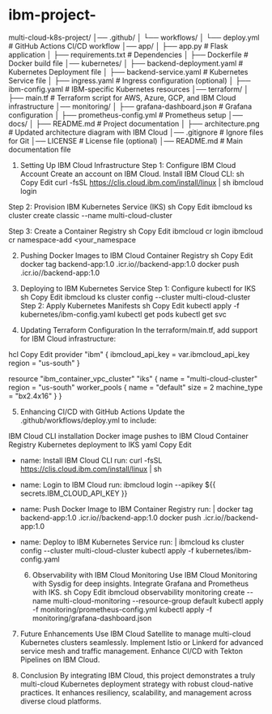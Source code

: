 # ibm-project-

multi-cloud-k8s-project/
│── .github/
│   └── workflows/
│       └── deploy.yml       # GitHub Actions CI/CD workflow
│── app/
│   ├── app.py              # Flask application
│   ├── requirements.txt    # Dependencies
│   ├── Dockerfile          # Docker build file
│── kubernetes/
│   ├── backend-deployment.yaml  # Kubernetes Deployment file
│   ├── backend-service.yaml     # Kubernetes Service file
│   ├── ingress.yaml             # Ingress configuration (optional)
│   ├── ibm-config.yaml          # IBM-specific Kubernetes resources
│── terraform/
│   ├── main.tf            # Terraform script for AWS, Azure, GCP, and IBM Cloud infrastructure
│── monitoring/
│   ├── grafana-dashboard.json  # Grafana configuration
│   ├── prometheus-config.yml   # Prometheus setup
│── docs/
│   ├── README.md          # Project documentation
│   ├── architecture.png   # Updated architecture diagram with IBM Cloud
│── .gitignore             # Ignore files for Git
│── LICENSE                # License file (optional)
│── README.md              # Main documentation file



1. Setting Up IBM Cloud Infrastructure
Step 1: Configure IBM Cloud Account
Create an account on IBM Cloud.
Install IBM Cloud CLI:
sh
Copy
Edit
curl -fsSL https://clis.cloud.ibm.com/install/linux | sh
ibmcloud login


Step 2: Provision IBM Kubernetes Service (IKS)
sh
Copy
Edit
ibmcloud ks cluster create classic --name multi-cloud-cluster


Step 3: Create a Container Registry
sh
Copy
Edit
ibmcloud cr login
ibmcloud cr namespace-add <your_namespace

 2. Pushing Docker Images to IBM Cloud Container Registry
sh
Copy
Edit
docker tag backend-app:1.0 <region>.icr.io/<namespace>/backend-app:1.0
docker push <region>.icr.io/<namespace>/backend-app:1.0



3. Deploying to IBM Kubernetes Service
Step 1: Configure kubectl for IKS
sh
Copy
Edit
ibmcloud ks cluster config --cluster multi-cloud-cluster
Step 2: Apply Kubernetes Manifests
sh
Copy
Edit
kubectl apply -f kubernetes/ibm-config.yaml
kubectl get pods
kubectl get svc




4. Updating Terraform Configuration
In the terraform/main.tf, add support for IBM Cloud infrastructure:

hcl
Copy
Edit
provider "ibm" {
  ibmcloud_api_key = var.ibmcloud_api_key
  region           = "us-south"
}

resource "ibm_container_vpc_cluster" "iks" {
  name       = "multi-cloud-cluster"
  region     = "us-south"
  worker_pools {
    name     = "default"
    size     = 2
    machine_type = "bx2.4x16"
  }
}


5. Enhancing CI/CD with GitHub Actions
Update the .github/workflows/deploy.yml to include:

IBM Cloud CLI installation
Docker image pushes to IBM Cloud Container Registry
Kubernetes deployment to IKS
yaml
Copy
Edit
- name: Install IBM Cloud CLI
  run: curl -fsSL https://clis.cloud.ibm.com/install/linux | sh

- name: Login to IBM Cloud
  run: ibmcloud login --apikey ${{ secrets.IBM_CLOUD_API_KEY }}

- name: Push Docker Image to IBM Container Registry
  run: |
    docker tag backend-app:1.0 <region>.icr.io/<namespace>/backend-app:1.0
    docker push <region>.icr.io/<namespace>/backend-app:1.0

- name: Deploy to IBM Kubernetes Service
  run: |
    ibmcloud ks cluster config --cluster multi-cloud-cluster
    kubectl apply -f kubernetes/ibm-config.yaml



  6. Observability with IBM Cloud Monitoring
Use IBM Cloud Monitoring with Sysdig for deep insights.
Integrate Grafana and Prometheus with IKS.
sh
Copy
Edit
ibmcloud observability monitoring create --name multi-cloud-monitoring --resource-group default
kubectl apply -f monitoring/prometheus-config.yml
kubectl apply -f monitoring/grafana-dashboard.json




7. Future Enhancements
Use IBM Cloud Satellite to manage multi-cloud Kubernetes clusters seamlessly.
Implement Istio or Linkerd for advanced service mesh and traffic management.
Enhance CI/CD with Tekton Pipelines on IBM Cloud.


9. Conclusion
By integrating IBM Cloud, this project demonstrates a truly multi-cloud Kubernetes deployment strategy with robust cloud-native practices. It enhances resiliency, scalability, and management across diverse cloud platforms.
